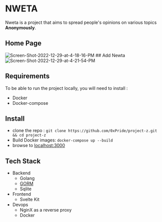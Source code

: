 # NWETA

Nweta is a project that aims to spread people's opinions on various topics **Anonymously**.


## Home Page
<img src="https://i.ibb.co/2Z4XVTG/Screen-Shot-2022-12-29-at-4-18-16-PM.png" alt="Screen-Shot-2022-12-29-at-4-18-16-PM" border="0"/>
## Add Newta
<img src="https://i.ibb.co/x6xT6kk/Screen-Shot-2022-12-29-at-4-21-54-PM.png" alt="Screen-Shot-2022-12-29-at-4-21-54-PM" border="0" />

## Requirements
To be able to run the project locally, you will need to install :
- Docker
- Docker-compose 

## Install
- clone the repo :
	`git clone https://github.com/0xPride/project-z.git && cd project-z`
-  Build Docker images:
	`docker-compose up --build`
- browse to [localhost:3000](http://localhost:3000)

## Tech Stack

 - Backend
	 - Golang
	 - [GORM](https://github.com/go-gorm/gorm)
	 - Sqlite
 - Frontend
	 - Svelte Kit
 - Devops
	 - NginX as a reverse proxy
	 - Docker
